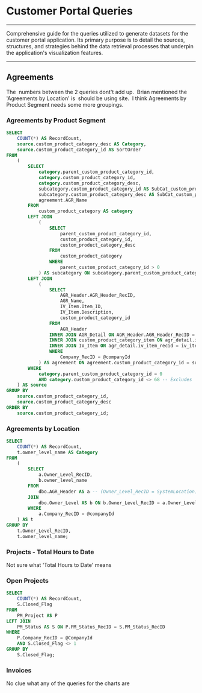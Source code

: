 # Customer Portal Queries
---
Comprehensive guide for the queries utilized to generate datasets for the customer portal application. Its primary purpose is to detail the sources, structures, and strategies behind the data retrieval processes that underpin the application's visualization features. 

---
## Agreements
The  numbers between the 2 queries dont't add up.  Brian mentioned the 'Agreements by Location' is  should be using site.  I think Agreements by Product Segment needs some more groupings.
### Agreements by Product Segment

```SQL
SELECT 
    COUNT(*) AS RecordCount,
    source.custom_product_category_desc AS Category,
    source.custom_product_category_id AS SortOrder
FROM 
    (
        SELECT 
            category.parent_custom_product_category_id,
            category.custom_product_category_id,
            category.custom_product_category_desc,
            subcategory.custom_product_category_id AS SubCat_custom_product_category_id,
            subcategory.custom_product_category_desc AS SubCat_custom_product_category_desc,
            agreement.AGR_Name
        FROM 
            custom_product_category AS category
        LEFT JOIN
            (
                SELECT 
                    parent_custom_product_category_id,
                    custom_product_category_id,
                    custom_product_category_desc
                FROM 
                    custom_product_category
                WHERE 
                    parent_custom_product_category_id > 0
            ) AS subcategory ON subcategory.parent_custom_product_category_id = category.custom_product_category_id
        LEFT JOIN
            (
                SELECT 
                    AGR_Header.AGR_Header_RecID, 
                    AGR_Name, 
                    IV_Item.Item_ID, 
                    IV_Item.Description, 
                    custom_product_category_id
                FROM 
                    AGR_Header
                INNER JOIN AGR_Detail ON AGR_Header.AGR_Header_RecID = AGR_Detail.AGR_Header_RecID
                INNER JOIN custom_product_category_item ON agr_detail.iv_item_recid = custom_product_category_item.iv_item_recid
                INNER JOIN IV_Item ON agr_detail.iv_item_recid = iv_item.iv_item_recid
                WHERE 
                    Company_RecID = @companyId
            ) AS agreement ON agreement.custom_product_category_id = subcategory.custom_product_category_id
        WHERE 
            category.parent_custom_product_category_id = 0 
            AND category.custom_product_category_id <> 68 -- Excludes 'unassigned'
    ) AS source
GROUP BY 
    source.custom_product_category_id, 
    source.custom_product_category_desc
ORDER BY 
    source.custom_product_category_id;
```

### Agreements by Location
```SQL
SELECT 
    COUNT(*) AS RecordCount, 
    t.owner_level_name AS Category
FROM
    (
        SELECT
            a.Owner_Level_RecID,
            b.owner_level_name
        FROM 
            dbo.AGR_Header AS a -- (Owner_Level_RecID = SystemLocation) (Billing_Unit_RecID == department)
        JOIN 
            dbo.Owner_Level AS b ON b.Owner_Level_RecID = a.Owner_Level_RecID
        WHERE 
            a.Company_RecID = @companyId
    ) AS t
GROUP BY 
    t.Owner_Level_RecID, 
    t.owner_level_name;
```
### Projects - Total Hours to Date
Not sure what 'Total Hours to Date' means
### Open Projects
```SQL
SELECT 
    COUNT(*) AS RecordCount, 
    S.Closed_Flag
FROM 
    PM_Project AS P
LEFT JOIN 
    PM_Status AS S ON P.PM_Status_RecID = S.PM_Status_RecID
WHERE 
    P.Company_RecID = @CompanyId 
    AND S.Closed_Flag <> 1
GROUP BY 
    S.Closed_Flag;
```
### Invoices
No clue what any of the queries for the charts are
